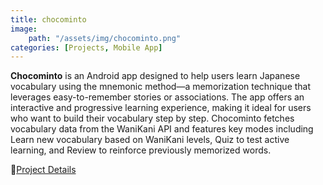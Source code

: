 ```yaml
---
title: chocominto
image:
    path: "/assets/img/chocominto.png"
categories: [Projects, Mobile App]
---
```


**Chocominto** is an Android app designed to help users learn Japanese vocabulary using the mnemonic method—a memorization technique that leverages easy-to-remember stories or associations. The app offers an interactive and progressive learning experience, making it ideal for users who want to build their vocabulary step by step. Chocominto fetches vocabulary data from the WaniKani API and features key modes including Learn new vocabulary based on WaniKani levels, Quiz to test active learning, and Review to reinforce previously memorized words.

🔗[Project Details](https://github.com/khalikaa/chocominto)